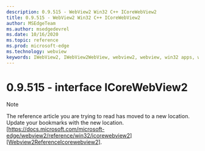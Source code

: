 ```yaml
---
description: 0.9.515 - WebView2 Win32 C++ ICoreWebView2
title: 0.9.515 - WebView2 Win32 C++ ICoreWebView2
author: MSEdgeTeam
ms.author: msedgedevrel
ms.date: 10/16/2020
ms.topic: reference
ms.prod: microsoft-edge
ms.technology: webview
keywords: IWebView2, IWebView2WebView, webview2, webview, win32 apps, win32, edge, ICoreWebView2, ICoreWebView2Controller, browser control, edge html
---
```


# 0.9.515 - interface ICoreWebView2 

> [!NOTE]
> The reference article you are trying to read has moved to a new location.  
> Update your bookmarks with the new location.  
> [https://docs.microsoft.com/microsoft-edge/webview2/reference/win32/icorewebview2][Webview2ReferenceIcorewebview2].  

[Webview2ReferenceIcorewebview2]: /microsoft-edge/webview2/reference/win32/icorewebview2 "interface ICoreWebView2 | Microsoft Docs"
